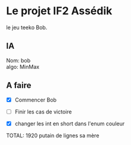 # Le projet IF2 Assédik

le jeu teeko Bob.


## IA

Nom: bob <br>
algo: MinMax


## A faire

- [X] Commencer Bob
- [ ] Finir les cas de victoire
- [X] changer les int en short dans l'enum couleur



TOTAL: 1920 putain de lignes sa mère